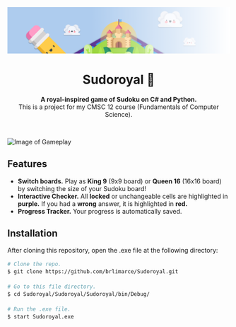 <!-- Start of Banner -->
![Image of Banner](readme/banner.png)
<!-- End of Banner -->

<!-- Start of Heading -->
<h1 align="center"><b>Sudoroyal 👑</b></h1>
<p align="center"><b>A royal-inspired game of Sudoku on C# and Python.</b><br>This is a project for my CMSC 12 course (Fundamentals of Computer Science).</p> <br>

![Image of Gameplay](readme/gameplay.gif) <br>
<!-- End of Heading -->

<!-- Start of Features -->
## **Features**
- **Switch boards.** Play as **King 9** (9x9 board) or **Queen 16** (16x16 board) by switching the size of your Sudoku board!
- **Interactive Checker.** All **locked** or unchangeable cells are highlighted in **purple.** If you had a **wrong** answer, it is highlighted in **red.**
- **Progress Tracker.** Your progress is automatically saved.
<!-- End of Features -->

<!-- Start of Installation -->
## **Installation**
After cloning this repository, open the .exe file at the following directory:

```bash
# Clone the repo.
$ git clone https://github.com/brlimarce/Sudoroyal.git

# Go to this file directory.
$ cd Sudoroyal/Sudoroyal/Sudoroyal/bin/Debug/

# Run the .exe file.
$ start Sudoroyal.exe
```
<!-- End of Installation -->